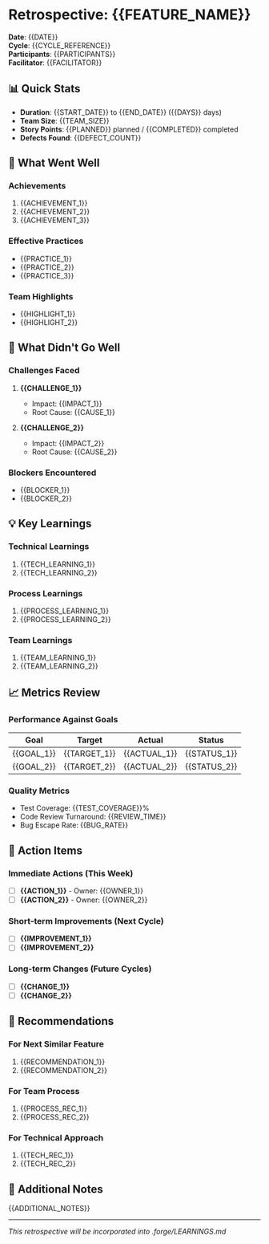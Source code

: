# Retrospective: {{FEATURE_NAME}}

**Date**: {{DATE}}  
**Cycle**: {{CYCLE_REFERENCE}}  
**Participants**: {{PARTICIPANTS}}  
**Facilitator**: {{FACILITATOR}}

## 📊 Quick Stats

- **Duration**: {{START_DATE}} to {{END_DATE}} ({{DAYS}} days)
- **Team Size**: {{TEAM_SIZE}}
- **Story Points**: {{PLANNED}} planned / {{COMPLETED}} completed
- **Defects Found**: {{DEFECT_COUNT}}

## 🚀 What Went Well

### Achievements
1. {{ACHIEVEMENT_1}}
2. {{ACHIEVEMENT_2}}
3. {{ACHIEVEMENT_3}}

### Effective Practices
- {{PRACTICE_1}}
- {{PRACTICE_2}}
- {{PRACTICE_3}}

### Team Highlights
- {{HIGHLIGHT_1}}
- {{HIGHLIGHT_2}}

## 🚧 What Didn't Go Well

### Challenges Faced
1. **{{CHALLENGE_1}}**
   - Impact: {{IMPACT_1}}
   - Root Cause: {{CAUSE_1}}

2. **{{CHALLENGE_2}}**
   - Impact: {{IMPACT_2}}
   - Root Cause: {{CAUSE_2}}

### Blockers Encountered
- {{BLOCKER_1}}
- {{BLOCKER_2}}

## 💡 Key Learnings

### Technical Learnings
1. {{TECH_LEARNING_1}}
2. {{TECH_LEARNING_2}}

### Process Learnings
1. {{PROCESS_LEARNING_1}}
2. {{PROCESS_LEARNING_2}}

### Team Learnings
1. {{TEAM_LEARNING_1}}
2. {{TEAM_LEARNING_2}}

## 📈 Metrics Review

### Performance Against Goals
| Goal | Target | Actual | Status |
|------|--------|--------|--------|
| {{GOAL_1}} | {{TARGET_1}} | {{ACTUAL_1}} | {{STATUS_1}} |
| {{GOAL_2}} | {{TARGET_2}} | {{ACTUAL_2}} | {{STATUS_2}} |

### Quality Metrics
- Test Coverage: {{TEST_COVERAGE}}%
- Code Review Turnaround: {{REVIEW_TIME}}
- Bug Escape Rate: {{BUG_RATE}}

## 🔄 Action Items

### Immediate Actions (This Week)
- [ ] **{{ACTION_1}}** - Owner: {{OWNER_1}}
- [ ] **{{ACTION_2}}** - Owner: {{OWNER_2}}

### Short-term Improvements (Next Cycle)
- [ ] **{{IMPROVEMENT_1}}**
- [ ] **{{IMPROVEMENT_2}}**

### Long-term Changes (Future Cycles)
- [ ] **{{CHANGE_1}}**
- [ ] **{{CHANGE_2}}**

## 🎯 Recommendations

### For Next Similar Feature
1. {{RECOMMENDATION_1}}
2. {{RECOMMENDATION_2}}

### For Team Process
1. {{PROCESS_REC_1}}
2. {{PROCESS_REC_2}}

### For Technical Approach
1. {{TECH_REC_1}}
2. {{TECH_REC_2}}

## 📝 Additional Notes

{{ADDITIONAL_NOTES}}

---
*This retrospective will be incorporated into .forge/LEARNINGS.md*